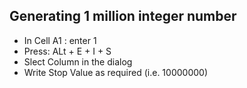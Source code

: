 ## Generating 1 million integer number
* In Cell A1 : enter 1
* Press: ALt + E + I + S
* Slect Column in the dialog
* Write Stop Value as required (i.e. 10000000)
